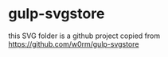 gulp-svgstore
=============

this SVG folder is a github project copied from https://github.com/w0rm/gulp-svgstore

